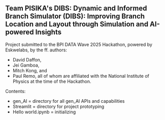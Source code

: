 ## Team PISIKA's DIBS: Dynamic and Informed Branch Simulator (DIBS): Improving Branch Location and Layout through Simulation and AI-powered Insights

Project submitted to the BPI DATA Wave 2025 Hackathon, powered by Eskwelabs, by the ff. authors:
- David Daffon,
- Jei Gamboa,
- Mitch Kong, and
- Paul Remo,
all of whom are affiliated with the National Institute of Physics at the time of the Hackathon.

Contents:
- gen_AI = directory for all gen_AI APIs and capabilities
- Streamlit = directory for project prototyping
- Hello world.ipynb = initializing